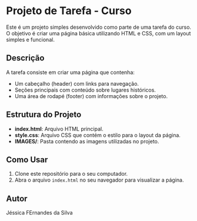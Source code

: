 # Projeto de Tarefa - Curso

Este é um projeto simples desenvolvido como parte de uma tarefa do curso. O objetivo é criar uma página básica utilizando HTML e CSS, com um layout simples e funcional.

## Descrição

A tarefa consiste em criar uma página que contenha:
- Um cabeçalho (header) com links para navegação.
- Seções principais com conteúdo sobre lugares históricos.
- Uma área de rodapé (footer) com informações sobre o projeto.

## Estrutura do Projeto

- **index.html**: Arquivo HTML principal.
- **style.css**: Arquivo CSS que contém o estilo para o layout da página.
- **IMAGES/**: Pasta contendo as imagens utilizadas no projeto.

## Como Usar

1. Clone este repositório para o seu computador.
2. Abra o arquivo `index.html` no seu navegador para visualizar a página.



## Autor
Jéssica FErnandes da Silva
